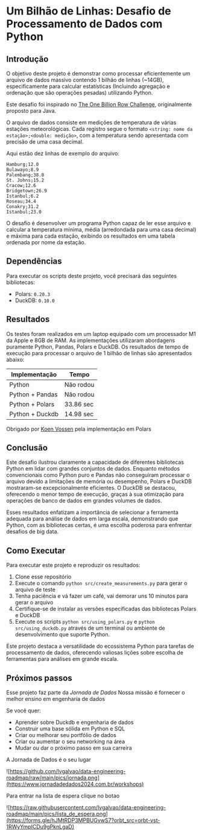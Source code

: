 # Um Bilhão de Linhas: Desafio de Processamento de Dados com Python

## Introdução

O objetivo deste projeto é demonstrar como processar eficientemente um arquivo de dados massivo contendo 1 bilhão de linhas (~14GB), especificamente para calcular estatísticas (Incluindo agregação e ordenação que são operações pesadas) utilizando Python. 

Este desafio foi inspirado no [The One Billion Row Challenge](https://github.com/gunnarmorling/1brc), originalmente proposto para Java.

O arquivo de dados consiste em medições de temperatura de várias estações meteorológicas. Cada registro segue o formato `<string: nome da estação>;<double: medição>`, com a temperatura sendo apresentada com precisão de uma casa decimal.

Aqui estão dez linhas de exemplo do arquivo:

```
Hamburg;12.0
Bulawayo;8.9
Palembang;38.8
St. Johns;15.2
Cracow;12.6
Bridgetown;26.9
Istanbul;6.2
Roseau;34.4
Conakry;31.2
Istanbul;23.0
```

O desafio é desenvolver um programa Python capaz de ler esse arquivo e calcular a temperatura mínima, média (arredondada para uma casa decimal) e máxima para cada estação, exibindo os resultados em uma tabela ordenada por nome da estação.

## Dependências

Para executar os scripts deste projeto, você precisará das seguintes bibliotecas:

* Polars: `0.20.3`
* DuckDB: `0.10.0`

## Resultados

Os testes foram realizados em um laptop equipado com um processador M1 da Apple e 8GB de RAM. As implementações utilizaram abordagens puramente Python, Pandas, Polars e DuckDB. Os resultados de tempo de execução para processar o arquivo de 1 bilhão de linhas são apresentados abaixo:

| Implementação | Tempo |
| --- | --- |
| Python | Não rodou |
| Python + Pandas | Não rodou |
| Python + Polars | 33.86 sec |
| Python + Duckdb | 14.98 sec |

Obrigado por [Koen Vossen](https://github.com/koenvo) pela implementação em Polars

## Conclusão

Este desafio ilustrou claramente a capacidade de diferentes bibliotecas Python em lidar com grandes conjuntos de dados. Enquanto métodos convencionais como Python puro e Pandas não conseguiram processar o arquivo devido a limitações de memória ou desempenho, Polars e DuckDB mostraram-se excepcionalmente eficientes. O DuckDB se destacou, oferecendo o menor tempo de execução, graças à sua otimização para operações de banco de dados em grandes volumes de dados.

Esses resultados enfatizam a importância de selecionar a ferramenta adequada para análise de dados em larga escala, demonstrando que Python, com as bibliotecas certas, é uma escolha poderosa para enfrentar desafios de big data.

## Como Executar

Para executar este projeto e reproduzir os resultados:

1. Clone esse repositório
2. Execute o comando `python src/create_measurements.py` para gerar o arquivo de teste
3. Tenha paciência e vá fazer um café, vai demorar uns 10 minutos para gerar o arquivo
4. Certifique-se de instalar as versões especificadas das bibliotecas Polars e DuckDB
5. Execute os scripts `python src/using_polars.py` e `python src/using_duckdb.py` através de um terminal ou ambiente de desenvolvimento que suporte Python.

Este projeto destaca a versatilidade do ecossistema Python para tarefas de processamento de dados, oferecendo valiosas lições sobre escolha de ferramentas para análises em grande escala.

## Próximos passos

Esse projeto faz parte da *Jornada de Dados*
Nossa missão é fornecer o melhor ensino em engenharia de dados

Se você quer:

- Aprender sobre Duckdb e engenharia de dados
- Construir uma base sólida em Python e SQL
- Criar ou melhorar seu portfólio de dados
- Criar ou aumentar o seu networking na área
- Mudar ou dar o próximo passo em sua carreira

A Jornada de Dados é o seu lugar

![https://github.com/lvgalvao/data-engineering-roadmap/raw/main/pics/jornada.png](https://www.jornadadedados2024.com.br/workshops)

Para entrar na lista de espera clique no botao

![https://raw.githubusercontent.com/lvgalvao/data-engineering-roadmap/main/pics/lista_de_espera.png](https://forms.gle/hJMtRDP3MPBUGvwS7?orbt_src=orbt-vst-1RWyYmpICDu9gPknLgaD)